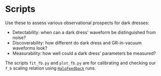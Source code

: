 # Scripts

Use these to assess various observational prospects for dark dresses:

- Detectability: when can a dark dress' waveform be distinguished from noise?
- Discoverability: how different do dark dress and GR-in-vacuum waveforms look?
- Measurability: how well could a dark dress' parameters be measured?

The scripts `fit_fb.py` and `plot_fb.py` are for calibrating and checking our
`f_b` scaling relation using
[`HaloFeedback`](https://github.com/bradkav/HaloFeedback) runs.
